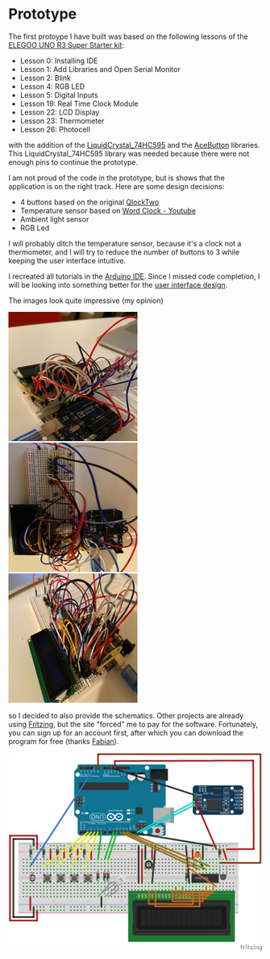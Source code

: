 # Prototype

The first protoype I have built was based on the following lessons of the [ELEGOO UNO R3 Super Starter kit](https://www.elegoo.com/collections/uno-r3-starter-kits/products/elegoo-uno-project-super-starter-kit):
- Lesson 0: Installing IDE
- Lesson 1: Add Libraries and Open Serial Monitor
- Lesson 2: Blink
- Lesson 4: RGB LED
- Lesson 5: Digital Inputs
- Lesson 19: Real Time Clock Module
- Lesson 22: LCD Display
- Lesson 23: Thermometer
- Lesson 26: Photocell

with the addition of the [LiquidCrystal_74HC595](https://github.com/matmunk/LiquidCrystal_74HC595) and the [AceButton](https://github.com/bxparks/AceButton) libraries.
This LiquidCrystal_74HC595 library was needed because there were not enough pins to continue the prototype.

I am not proud of the code in the prototype, but is shows that the application is on the right track.
Here are some design decisions:
- 4 buttons based on the original [QlockTwo](https://qlocktwo.com/eu/qlocktwo-classic)
- Temperature sensor based on [Word Clock - Youtube](https://www.youtube.com/watch?v=yctfqg6UF1c)
- Ambient light sensor 
- RGB Led

I will probably ditch the temperature sensor, because it's a clock not a thermometer, and I will try to reduce the number of buttons to 3 while keeping the user interface intuitive.

I recreated all tutorials in the [Arduino IDE](https://www.arduino.cc/en/software). Since I missed code completion, I will be looking into something better for the [user interface design](user_interface/userinterface.md).

The images look quite impressive (my opinion)

<img src="../images/prototype1.jpg" width="256" height="256">
<img src="../images/prototype2.jpg" width="256" height="256">
<img src="../images/prototype3.jpg" width="256" height="256">

so I decided to also provide the schematics. Other projects are already using [Fritzing](https://fritzing.org/), but the site "forced" me to pay for the software. Fortunately, you can sign up for an account first, after which you can download the program for free (thanks [Fabian](https://blog.spaps.de/download-fritzing-for-free-with-out-donation/)).

![](prototype_bb.png)



